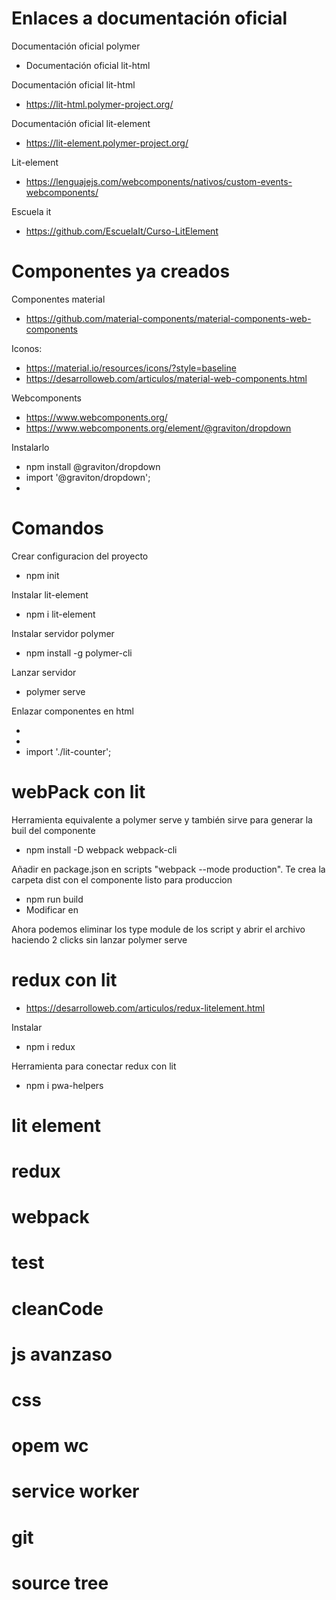 # Enlaces a documentación oficial

Documentación oficial polymer
- Documentación oficial lit-html

Documentación oficial lit-html
- https://lit-html.polymer-project.org/

Documentación oficial lit-element
- https://lit-element.polymer-project.org/

Lit-element
- https://lenguajejs.com/webcomponents/nativos/custom-events-webcomponents/

Escuela it
- https://github.com/EscuelaIt/Curso-LitElement

# Componentes ya creados

Componentes material
- https://github.com/material-components/material-components-web-components

Iconos: 
- https://material.io/resources/icons/?style=baseline
- https://desarrolloweb.com/articulos/material-web-components.html

Webcomponents
- https://www.webcomponents.org/
- https://www.webcomponents.org/element/@graviton/dropdown

Instalarlo
- npm install @graviton/dropdown
- import '@graviton/dropdown';
- <gvt-dropdown options='["One", "Two", "Three"]'></gvt-dropdown>

# Comandos

Crear configuracion del proyecto
- npm init

Instalar lit-element
- npm i lit-element

Instalar servidor polymer
- npm install -g polymer-cli

Lanzar servidor
- polymer serve


Enlazar componentes en html
- <script type="module" src="./src/index.js"></script>
- <lit-counter></lit-counter>
- import './lit-counter';


# webPack con lit
Herramienta equivalente a polymer serve y también sirve para generar la buil del componente
- npm install -D webpack webpack-cli

Añadir en package.json en scripts "webpack --mode production". Te crea la carpeta dist con el componente listo para produccion
- npm run build
- Modificar en   <script src="./dist/main.js"></script>

Ahora podemos eliminar los type module de los script y abrir el archivo haciendo 2 clicks sin lanzar polymer serve


# redux con lit
- https://desarrolloweb.com/articulos/redux-litelement.html

Instalar
- npm i redux

Herramienta para conectar redux con lit
- npm i pwa-helpers





# lit element
# redux
# webpack
# test
# cleanCode
# js avanzaso
# css
# opem wc
# service worker
# git
# source tree
